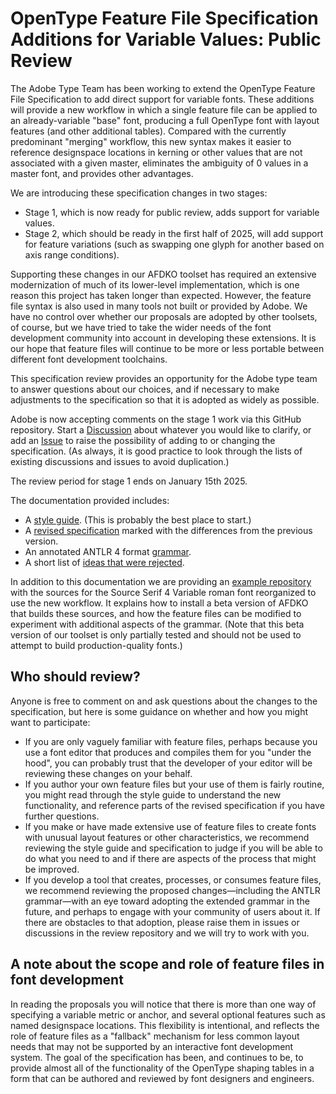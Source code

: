 # OpenType Feature File Specification Additions for Variable Values: Public Review

The Adobe Type Team has been working to extend the OpenType Feature File
Specification to add direct support for variable fonts. These additions will
provide a new workflow in which a single feature file can be applied to an
already-variable "base" font, producing a full OpenType font with layout
features (and other additional tables). Compared with the currently predominant
"merging" workflow, this new syntax makes it easier to reference designspace
locations in kerning or other values that are not associated with a given
master, eliminates the ambiguity of 0 values in a master font, and provides
other advantages.

We are introducing these specification changes in two stages:

 * Stage 1, which is now ready for public review, adds support for variable
   values.
 * Stage 2, which should be ready in the first half of 2025, will add support
   for feature variations (such as swapping one glyph for another based on axis
   range conditions).

Supporting these changes in our AFDKO toolset has required an extensive
modernization of much of its lower-level implementation, which is one reason
this project has taken longer than expected. However, the feature file syntax
is also used in many tools not built or provided by Adobe. We have no control
over whether our proposals are adopted by other toolsets, of course, but we
have tried to take the wider needs of the font development community into
account in developing these extensions. It is our hope that feature files will
continue to be more or less portable between different font development
toolchains. 

This specification review provides an opportunity for the Adobe type team to
answer questions about our choices, and if necessary to make adjustments to the
specification so that it is adopted as widely as possible.

Adobe is now accepting comments on the stage 1 work via this GitHub repository.
Start a [Discussion](/adobe-type-tools/feature_file_change_review/discussions)
about whatever you would like to clarify, or add an
[Issue](/adobe-type-tools/feature_file_change_review/issues) to raise the
possibility of adding to or changing the specification. (As always, it is
good practice to look through the lists of existing discussions and
issues to avoid duplication.)

The review period for stage 1 ends on January 15th 2025. 

The documentation provided includes:

 * A [style guide](https://adobe-type-tools.github.io/feature_file_change_review/Variable_Feature_Style_Guide).
   (This is probably the best place to start.)
 * A [revised specification](https://adobe-type-tools.github.io/feature_file_change_review/OpenTypeFeatureFileSpecification_diff.html) marked
   with the differences from the previous version.
 * An annotated ANTLR 4 format [grammar](https://adobe-type-tools.github.io/feature_file_change_review/Grammar_Diff.html).
 * A short list of [ideas that were rejected](https://adobe-type-tools.github.io/feature_file_change_review/rejected_ideas).

In addition to this documentation we are providing an [example
repository](https://github.com/adobe-fonts/vffirst-source-serif) with
the sources for the Source Serif 4 Variable roman font reorganized to use the
new workflow.  It explains how to install a beta version of AFDKO that builds
these sources, and how the feature files can be modified to experiment with
additional aspects of the grammar. (Note that this beta version of our toolset
is only partially tested and should not be used to attempt to build
production-quality fonts.)

## Who should review?

Anyone is free to comment on and ask questions about the changes to the
specification, but here is some guidance on whether and how you might want to
participate:

 * If you are only vaguely familiar with feature files, perhaps because you use
   a font editor that produces and compiles them for you "under the hood", you
   can probably trust that the developer of your editor will be reviewing these
   changes on your behalf.
 * If you author your own feature files but your use of them is fairly routine,
   you might read through the style guide to understand the new functionality,
   and reference parts of the revised specification if you have further
   questions.
 * If you make or have made extensive use of feature files to create fonts with
   unusual layout features or other characteristics, we recommend reviewing the
   style guide and specification to judge if you will be able to do what you
   need to and if there are aspects of the process that might be improved.
 * If you develop a tool that creates, processes, or consumes feature files, we
   recommend reviewing the proposed changes—including the ANTLR grammar—with an
   eye toward adopting the extended grammar in the future, and perhaps to
   engage with your community of users about it. If there are obstacles to that
   adoption, please raise them in issues or discussions in the review
   repository and we will try to work with you.

## A note about the scope and role of feature files in font development   

In reading the proposals you will notice that there is more than one way of
specifying a variable metric or anchor, and several optional features such as
named designspace locations. This flexibility is intentional, and reflects the
role of feature files as a "fallback" mechanism for less common layout needs
that may not be supported by an interactive font development system. The goal
of the specification has been, and continues to be, to provide almost all of
the functionality of the OpenType shaping tables in a form that can be authored
and reviewed by font designers and engineers.
